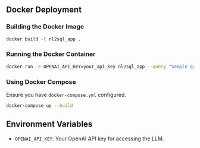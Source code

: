 ## Docker Deployment

### Building the Docker Image

```bash
docker build -t nl2sql_app .
```

### Running the Docker Container

```bash
docker run -e OPENAI_API_KEY=your_api_key nl2sql_app --query "Sample query"
```

### Using Docker Compose

Ensure you have `docker-compose.yml` configured.

```bash
docker-compose up --build
```

## Environment Variables

- `OPENAI_API_KEY`: Your OpenAI API key for accessing the LLM.
